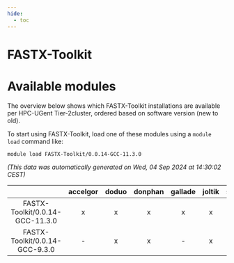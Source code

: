 ```yaml
---
hide:
  - toc
---
```


FASTX-Toolkit
=============

# Available modules


The overview below shows which FASTX-Toolkit installations are available per HPC-UGent Tier-2cluster, ordered based on software version (new to old).

To start using FASTX-Toolkit, load one of these modules using a `module load` command like:

```shell
module load FASTX-Toolkit/0.0.14-GCC-11.3.0
```

*(This data was automatically generated on Wed, 04 Sep 2024 at 14:30:02 CEST)*  

| |accelgor|doduo|donphan|gallade|joltik|shinx|skitty|
| :---: | :---: | :---: | :---: | :---: | :---: | :---: | :---: |
|FASTX-Toolkit/0.0.14-GCC-11.3.0|x|x|x|x|x|-|x|
|FASTX-Toolkit/0.0.14-GCC-9.3.0|-|x|x|-|x|-|x|
